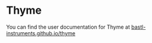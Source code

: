 # Thyme

You can find the user documentation for Thyme at  [bastl-instruments.github.io/thyme](https://bastl-instruments.github.io/thyme)
